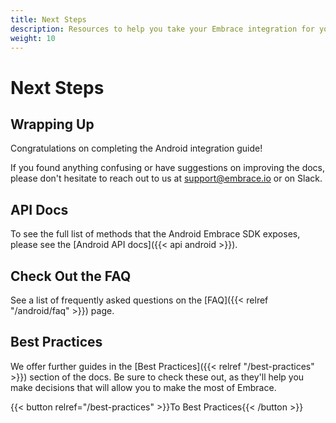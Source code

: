 ```yaml
---
title: Next Steps
description: Resources to help you take your Embrace integration for your Android application to the next level
weight: 10
---
```


# Next Steps

## Wrapping Up

Congratulations on completing the Android integration guide! 

If you found anything confusing or have suggestions on improving the docs,
please don't hesitate to reach out to us at <support@embrace.io> or on Slack.

## API Docs

To see the full list of methods that the Android Embrace SDK exposes, please see
the [Android API docs]({{< api android >}}).

## Check Out the FAQ

See a list of frequently asked questions on the [FAQ]({{< relref "/android/faq" >}}) page. 

## Best Practices

We offer further guides in the [Best Practices]({{< relref "/best-practices" >}}) section of the docs.
Be sure to check these out, as they'll help you make decisions that will allow you to make the most of Embrace.

{{< button relref="/best-practices" >}}To Best Practices{{< /button >}}
